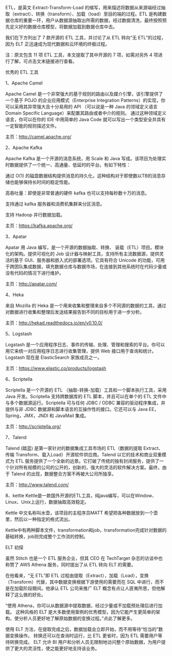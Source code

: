 ETL，是英文 Extract-Transform-Load 的缩写，用来描述将数据从来源端经过抽取（extract）、转换（transform）、加载（load）至目的端的过程。ETL 是构建数据仓库的重要一环，用户从数据源抽取出所需的数据，经过数据清洗，最终按照预先定义好的数据仓库模型，将数据加载到数据仓库中去。

我们在下方列出了 7 款开源的 ETL 工具，并讨论了从 ETL 转向“无 ETL”的过程，因为 ELT 正迅速成为现代数据和云环境的终极过程。

注：原文包含 11 项 ETL 工具，本文提取了其中开源的 7 项，如需对另外 4 项进行了解，可点击文末链接进行查看。

优秀的 ETL 工具

1、Apache Camel

Apache Camel 是一个非常强大的基于规则的路由以及媒介引擎，该引擎提供了一个基于 POJO 的企业应用模式（Enterprise Integration Patterns）的实现，你可以采用其异常强大且十分易用的 API （可以说是一种 Java 的领域定义语言 Domain Specific Language）来配置其路由或者中介的规则。 通过这种领域定义语言，你可以在你的 IDE 中用简单的 Java Code 就可以写出一个类型安全并具有一定智能的规则描述文件。

主页：http://camel.apache.org/

2、Apache Kafka

Apache Kafka 是一个开源的消息系统，用 Scale 和 Java 写成。该项目为处理实时数据提供了一个统一、高通量、低延时的平台。有如下特性：

通过 O(1) 的磁盘数据结构提供消息的持久化，这种结构对于即使数以TB的消息存储也能够保持长时间的稳定性能。

高吞吐量：即使是非常普通的硬件 kafka 也可以支持每秒数十万的消息。

支持通过 kafka 服务器和消费机集群来分区消息。

支持 Hadoop 并行数据加载。

主页：https://kafka.apache.org/

3、Apatar

Apatar 用 Java 编写，是一个开源的数据抽取、转换、 装载（ETL）项目。模块化的架构。提供可视化的 Job 设计器与映射工具，支持所有主流数据源，提供灵活的基于 GUI、服务器和嵌入式的部署选项。它具有符合 Unicode 的功能，可用于跨团队集成数据，填充数据仓库与数据市场，在连接到其他系统时在代码少量或没有代码的情况下进行维护。

主页：http://apatar.com/

4、Heka

来自 Mozilla 的 Heka 是一个用来收集和整理来自多个不同源的数据的工具，通过对数据进行收集和整理后发送结果报告到不同的目标用于进一步分析。



主页：http://hekad.readthedocs.io/en/v0.10.0/

5、Logstash

Logstash 是一个应用程序日志、事件的传输、处理、管理和搜索的平台。你可以用它来统一对应用程序日志进行收集管理，提供 Web 接口用于查询和统计。Logstash 现在是 ElasticSearch 家族成员之一。

主页：https://www.elastic.co/products/logstash

6、Scriptella

Scriptella 是一个开源的 ETL （抽取-转换-加载）工具和一个脚本执行工具，采用 Java 开发。Scriptella 支持跨数据库的 ETL 脚本，并且可以在单个的 ETL 文件中与多个数据源运行。Scriptella 可与任何 JDBC / ODBC 兼容的驱动程序集成，并提供与非 JDBC 数据源和脚本语言的互操作性的接口。它还可以与 Java EE，Spring，JMX，JNDI 和 JavaMail 集成。



主页：http://scriptella.org/

7、Talend

Talend (踏蓝) 是第一家针对的数据集成工具市场的 ETL（数据的提取 Extract、传输 Transform、载入Load）开源软件供应商。Talend 以它的技术和商业双重模式为 ETL 服务提供了一个全新的远景。它打破了传统的独有封闭服务，提供了一个针对所有规模的公司的公开的，创新的，强大的灵活的软件解决方案。最终，由于 Talend 的出现，数据整合方案不再被大公司所独享。

主页：http://www.talend.com/

8、kettle
Kettle是一款国外开源的ETL工具，纯java编写，可以在Window、Linux、Unix上运行，数据抽取高效稳定。

Kettle 中文名称叫水壶，该项目的主程序员MATT 希望把各种数据放到一个壶里，然后以一种指定的格式流出。

Kettle中有两种脚本文件，transformation和job，transformation完成针对数据的基础转换，job则完成整个工作流的控制。

ELT 初探

虽然 Stitch 也是一个 ETL 服务企业，但其 CEO 在 TechTarget 杂志的访谈中也称赞了 AWS Athena 服务，同时提出了从 ETL 转向 ELT 的需要。

在他看来，“无 ETL”即 ETL 过程由提取（Extract），加载（Load），变换（Transform）代替，其中数据变换根据下游使用的需要而在 SQL 中进行，而不是在加载阶段期间。他承认 ETL 公司来推广 ELT 概念有点让人匪夷所思，但他解释了这么做的好处。

“使用 Athena，你可以从数据源中提取数据，经过少量或不加载预处理后进行加载。 这种风格的 ELT 是大多数使用案例的优秀模型，因为它能产生更简单的架构，使分析人员更好地了解原始数据的变换过程。”点此了解更多。

使用 ELT 方法，在提取完成之后，数据加载会立即开始，而不用等待“恰当的”数据变换操作。 转换还可以在查询时运行，比 ETL 更省时，因为 ETL 需要用户等待转换完成。 ELT 允许 BI 用户和分析人员无限制地访问整个原始数据，为用户提供了更大的灵活性，使之能更好地支持该业务。